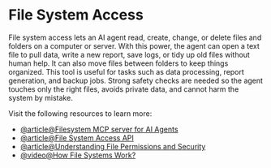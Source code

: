 # File System Access

File system access lets an AI agent read, create, change, or delete files and folders on a computer or server. With this power, the agent can open a text file to pull data, write a new report, save logs, or tidy up old files without human help. It can also move files between folders to keep things organized. This tool is useful for tasks such as data processing, report generation, and backup jobs. Strong safety checks are needed so the agent touches only the right files, avoids private data, and cannot harm the system by mistake.

Visit the following resources to learn more:

- [@article@Filesystem MCP server for AI Agents](https://playbooks.com/mcp/mateicanavra-filesystem)
- [@article@File System Access API](https://developer.mozilla.org/en-US/docs/Web/API/File_System_Access_API)
- [@article@Understanding File Permissions and Security](https://linuxize.com/post/understanding-linux-file-permissions/)
- [@video@How File Systems Work?](https://www.youtube.com/watch?v=KN8YgJnShPM)
